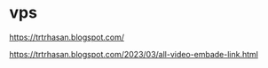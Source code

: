 # vps

https://trtrhasan.blogspot.com/




https://trtrhasan.blogspot.com/2023/03/all-video-embade-link.html

